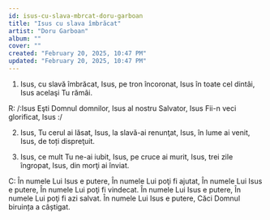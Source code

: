 ```yaml
---
id: isus-cu-slava-mbrcat-doru-garboan
title: "Isus cu slava îmbrăcat"
artist: "Doru Garboan"
album: ""
cover: ""
created: "February 20, 2025, 10:47 PM"
updated: "February 20, 2025, 10:47 PM"
---
```


1. Isus, cu slavă îmbrăcat,
Isus, pe tron încoronat,
Isus în toate cel dintâi,
Isus acelaşi Tu rămâi.

R: /:Isus Eşti Domnul domnilor,
Isus al nostru Salvator,
Isus Fii-n veci glorificat, Isus :/

2. Isus, Tu cerul ai lăsat,
Isus, la slavă-ai renunţat,
Isus, în lume ai venit,
Isus, de toți dispreţuit.

3. Isus, ce mult Tu ne-ai iubit,
Isus, pe cruce ai murit,
Isus, trei zile îngropat,
Isus, din morţi ai înviat.

C: În numele Lui Isus e putere,
În numele Lui poţi fi ajutat,
În numele Lui Isus e putere,
În numele Lui poţi fi vindecat.
În numele Lui Isus e putere,
În numele Lui poţi fi azi salvat.
În numele Lui Isus e putere,
Căci Domnul biruința a câștigat.